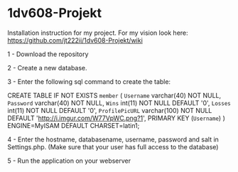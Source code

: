 # 1dv608-Projekt
Installation instruction for my project. For my vision look here: https://github.com/jt222ii/1dv608-Projekt/wiki

1 - Download the repository

2 - Create a new database.

3 - Enter the following sql command to create the table:

CREATE TABLE IF NOT EXISTS `member` (
  `Username` varchar(40) NOT NULL,
  `Password` varchar(40) NOT NULL,
  `Wins` int(11) NOT NULL DEFAULT '0',
  `Losses` int(11) NOT NULL DEFAULT '0',
  `ProfilePicURL` varchar(100) NOT NULL DEFAULT 'http://i.imgur.com/W77VpWC.png?1',
  PRIMARY KEY (`Username`)
) ENGINE=MyISAM DEFAULT CHARSET=latin1;

4 - Enter the hostname, databasename, username, password and salt in Settings.php. (Make sure that your user has full access to the database)

5 - Run the application on your webserver
